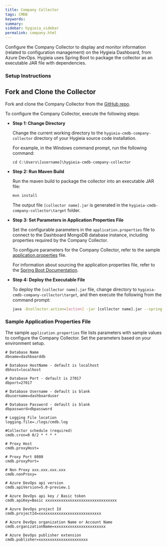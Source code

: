 ```yaml
---
title: Company Collector
tags: CMDB
keywords:
summary:
sidebar: hygieia_sidebar
permalink: company.html
---
```

Configure the Company Collector to display and monitor information (related to configuration management) on the Hygieia Dashboard, from Azure DevOps. Hygieia uses Spring Boot to package the collector as an executable JAR file with dependencies.

### Setup Instructions

## Fork and Clone the Collector 

Fork and clone the Company Collector from the [GitHub repo](). 

To configure the Company Collector, execute the following steps:

*   **Step 1: Change Directory**

	Change the current working directory to the `hygieia-cmdb-company-collector` directory of your Hygieia source code installation.

	For example, in the Windows command prompt, run the following command:

	```
	cd C:\Users\[username]\hygieia-cmdb-company-collector
	```

*   **Step 2: Run Maven Build**

	Run the maven build to package the collector into an executable JAR file:

	```bash
	mvn install
	```

	The output file `[collector name].jar` is generated in the `hygieia-cmdb-company-collector\target` folder.

*   **Step 3: Set Parameters in Application Properties File**

	Set the configurable parameters in the `application.properties` file to connect to the Dashboard MongoDB database instance, including properties required by the Company Collector.

	To configure parameters for the Company Collector, refer to the sample [application.properties](#sample-application-properties-file) file.

	For information about sourcing the application properties file, refer to the [Spring Boot Documentation](http://docs.spring.io/spring-boot/docs/current-SNAPSHOT/reference/htmlsingle/#boot-features-external-config-application-property-files).

*   **Step 4: Deploy the Executable File**

	To deploy the `[collector name].jar` file, change directory to `hygieia-cmdb-company-collector\target`, and then execute the following from the command prompt:

	```bash
	java -Dcollector.action=[action] -jar [collector name].jar --spring.config.name=company --spring.config.location=[path to application.properties file]
	```

### Sample Application Properties File

The sample `application.properties` file lists parameters with sample values to configure the Company Collector. Set the parameters based on your environment setup.

```properties
# Database Name
dbname=dashboarddb

# Database HostName - default is localhost
dbhost=localhost

# Database Port - default is 27017
dbport=27017

# Database Username - default is blank
dbusername=dashboarduser

# Database Password - default is blank
dbpassword=dbpassword

# Logging File location
logging.file=./logs/cmdb.log

#Collector schedule (required)
cmdb.cron=0 0/2 * * * *

# Proxy Host
cmdb.proxyHost=

# Proxy Port 8080
cmdb.proxyPort=

# Non Proxy xxx.xxx.xxx.xxx
cmdb.nonProxy=

# Azure DevOps api version
cmdb.apiVersion=5.0-preview.1

# Azure DevOps api key / Basic token
cmdb.apiKey=Basic xxxxxxxxxxxxxxxxxxxxxxxxxxxxxxxx

# Azure DevOps project Id
cmdb.projectId=xxxxxxxxxxxxxxxxxxxxxxxxxxxx

# Azure DevOps organization Name or Account Name
cmdb.organizationName=xxxxxxxxxxxxxxxxxxxxxxx

# Azure DevOps publisher extension
cmdb.publisher=xxxxxxxxxxxxxxxxxxxxxx
		
```
